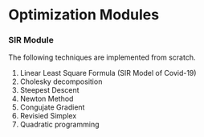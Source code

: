 # Optimization Modules

### SIR Module
The following techniques are implemented from scratch.
  1. Linear Least Square Formula (SIR Model of Covid-19)
  2. Cholesky decomposition
  3. Steepest Descent
  4. Newton Method
  5. Congujate Gradient 
  6. Revisied Simplex
  7. Quadratic programming
